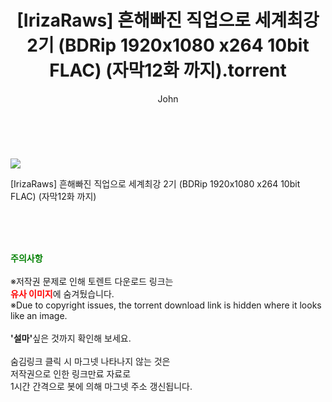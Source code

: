 ﻿---
layout: post
title:  "    [IrizaRaws] 흔해빠진 직업으로 세계최강 2기 (BDRip 1920x1080 x264 10bit FLAC) (자막12화 까지).torrent"
author: John
categories: [ 애니/만화 ]
tags: [  ]
image: https://torrentrj55.com/uploadfile/full/a25d2fe62174a40c0d53c1dfe92d11924b68f26d.jpg 
description: "    [IrizaRaws] 흔해빠진 직업으로 세계최강 2기 (BDRip 1920x1080 x264 10bit FLAC) (자막12화 까지) torrent 정보 공유"
toc: true
toc_sticky: true
---

<br>
<p><img src="https://torrentrj55.com/uploadfile/full/a25d2fe62174a40c0d53c1dfe92d11924b68f26d.jpg"/></p>
 [IrizaRaws] 흔해빠진 직업으로 세계최강 2기 (BDRip 1920x1080 x264 10bit FLAC) (자막12화 까지)  
    
<br><br><br>
<p data-ke-size="size16"><b><span style="color: green;">주의사항</span></b><br /><br />※저작권 문제로 인해 토렌트 다운로드 링크는<br /><b><span style="color: red;">유사 이미지</span></b>에 숨겨뒀습니다.<br />※Due to copyright issues, the torrent download link is hidden where it looks like an image.<br /><br /><b>'설마'</b>싶은 것까지 확인해 보세요.<br /><br />숨김링크 클릭 시 마그넷 나타나지 않는 것은<br />저작권으로 인한 링크만료 자료로<br />1시간 간격으로 봇에 의해 마그넷 주소 갱신됩니다.</p>
